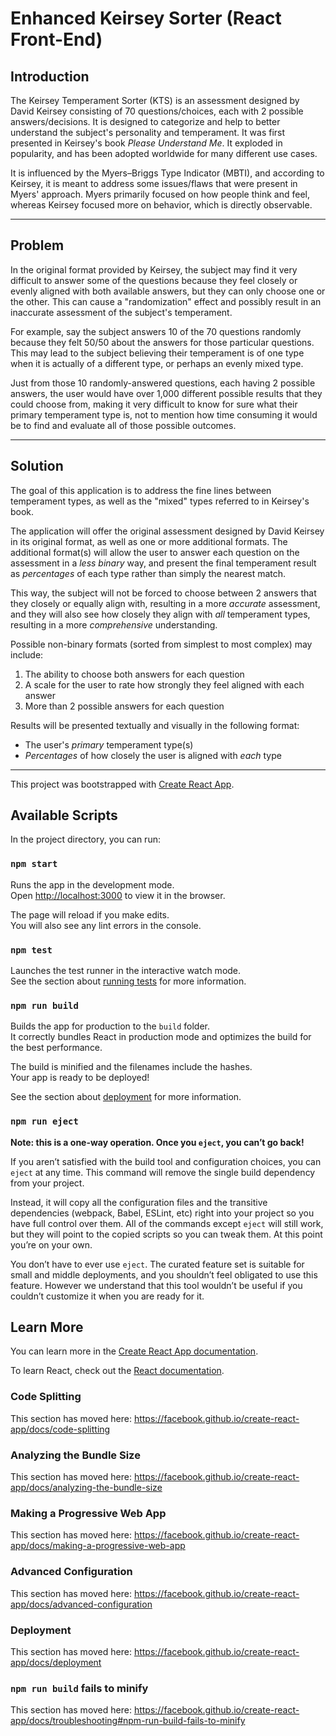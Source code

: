 # Enhanced Keirsey Sorter (React Front-End)

## Introduction

The Keirsey Temperament Sorter (KTS) is an assessment designed by David Keirsey consisting of 70 questions/choices, each with 2 possible answers/decisions. It is designed to categorize and help to better understand the subject's personality and temperament. It was first presented in Keirsey's book *Please Understand Me*. It exploded in popularity, and has been adopted worldwide for many different use cases. 

It is influenced by the Myers–Briggs Type Indicator (MBTI), and according to Keirsey, it is meant to address some issues/flaws that were present in Myers' approach. Myers primarily focused on how people think and feel, whereas Keirsey focused more on behavior, which is directly observable.

---

## Problem

In the original format provided by Keirsey, the subject may find it very difficult to answer some of the questions because they feel closely or evenly aligned with both available answers, but they can only choose one or the other. This can cause a "randomization" effect and possibly result in an inaccurate assessment of the subject's temperament.

For example, say the subject answers 10 of the 70 questions randomly because they felt 50/50 about the answers for those particular questions. This may lead to the subject believing their temperament is of one type when it is actually of a different type, or perhaps an evenly mixed type. 

Just from those 10 randomly-answered questions, each having 2 possible answers, the user would have over 1,000 different possible results that they could choose from, making it very difficult to know for sure what their primary temperament type is, not to mention how time consuming it would be to find and evaluate all of those possible outcomes.

---

## Solution

The goal of this application is to address the fine lines between temperament types, as well as the "mixed" types referred to in Keirsey's book.

The application will offer the original assessment designed by David Keirsey in its original format, as well as one or more additional formats. The additional format(s) will allow the user to answer each question on the assessment in a *less binary* way, and present the final temperament result as *percentages* of each type rather than simply the nearest match.

This way, the subject will not be forced to choose between 2 answers that they closely or equally align with, resulting in a more *accurate* assessment, and they will also see how closely they align with *all* temperament types, resulting in a more *comprehensive* understanding.

Possible non-binary formats (sorted from simplest to most complex) may include:
1. The ability to choose both answers for each question
2. A scale for the user to rate how strongly they feel aligned with each answer
3. More than 2 possible answers for each question

Results will be presented textually and visually in the following format:
- The user's *primary* temperament type(s)
- *Percentages* of how closely the user is aligned with *each* type

---

This project was bootstrapped with [Create React App](https://github.com/facebook/create-react-app).

## Available Scripts

In the project directory, you can run:

### `npm start`

Runs the app in the development mode.<br />
Open [http://localhost:3000](http://localhost:3000) to view it in the browser.

The page will reload if you make edits.<br />
You will also see any lint errors in the console.

### `npm test`

Launches the test runner in the interactive watch mode.<br />
See the section about [running tests](https://facebook.github.io/create-react-app/docs/running-tests) for more information.

### `npm run build`

Builds the app for production to the `build` folder.<br />
It correctly bundles React in production mode and optimizes the build for the best performance.

The build is minified and the filenames include the hashes.<br />
Your app is ready to be deployed!

See the section about [deployment](https://facebook.github.io/create-react-app/docs/deployment) for more information.

### `npm run eject`

**Note: this is a one-way operation. Once you `eject`, you can’t go back!**

If you aren’t satisfied with the build tool and configuration choices, you can `eject` at any time. This command will remove the single build dependency from your project.

Instead, it will copy all the configuration files and the transitive dependencies (webpack, Babel, ESLint, etc) right into your project so you have full control over them. All of the commands except `eject` will still work, but they will point to the copied scripts so you can tweak them. At this point you’re on your own.

You don’t have to ever use `eject`. The curated feature set is suitable for small and middle deployments, and you shouldn’t feel obligated to use this feature. However we understand that this tool wouldn’t be useful if you couldn’t customize it when you are ready for it.

## Learn More

You can learn more in the [Create React App documentation](https://facebook.github.io/create-react-app/docs/getting-started).

To learn React, check out the [React documentation](https://reactjs.org/).

### Code Splitting

This section has moved here: https://facebook.github.io/create-react-app/docs/code-splitting

### Analyzing the Bundle Size

This section has moved here: https://facebook.github.io/create-react-app/docs/analyzing-the-bundle-size

### Making a Progressive Web App

This section has moved here: https://facebook.github.io/create-react-app/docs/making-a-progressive-web-app

### Advanced Configuration

This section has moved here: https://facebook.github.io/create-react-app/docs/advanced-configuration

### Deployment

This section has moved here: https://facebook.github.io/create-react-app/docs/deployment

### `npm run build` fails to minify

This section has moved here: https://facebook.github.io/create-react-app/docs/troubleshooting#npm-run-build-fails-to-minify

